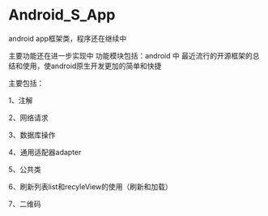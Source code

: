 # Android_S_App
android app框架类，程序还在继续中

主要功能还在进一步实现中
 功能模块包括：android 中 最近流行的开源框架的总结和使用，使android原生开发更加的简单和快捷
 
 主要包括：
 
 1、注解
 
 2、网络请求
 
 3、数据库操作
 
 4、通用适配器adapter
 
 5、公共类
 
 6、刷新列表list和recyleView的使用（刷新和加载）
 
 7、二维码
